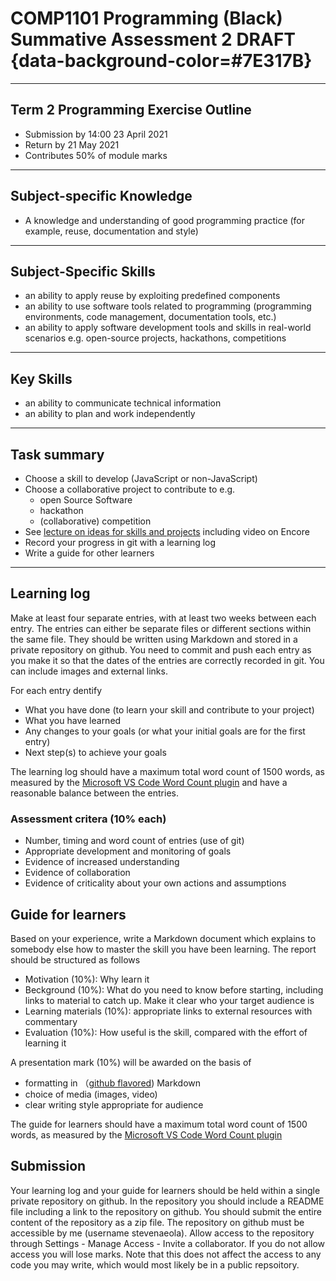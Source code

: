 
# COMP1101 Programming (Black) Summative Assessment 2 DRAFT {data-background-color=#7E317B}

---

## Term 2 Programming Exercise Outline

- Submission by 14:00 23 April 2021
- Return by 21 May 2021
- Contributes 50% of module marks

---

## Subject-specific Knowledge

- A knowledge and understanding of good programming practice (for example, reuse, documentation and style)

---

## Subject-Specific Skills

- an ability to apply reuse by exploiting predefined components
- an ability to use software tools related to programming (programming environments, code management, documentation tools, etc.)
- an ability to apply software development tools and skills in real-world scenarios e.g. open-source projects, hackathons, competitions

---

## Key Skills

- an ability to communicate technical information
- an ability to plan and work independently

---

## Task summary

- Choose a skill to develop (JavaScript or non-JavaScript)
- Choose a collaborative project to contribute to e.g.
  - open Source Software
  - hackathon
  - (collaborative) competition
- See [lecture on ideas for skills and projects](https://github.com/stevenaeola/gitpitch/blob/master/prog/assessment_2_progblack_ideas/README.md) including video on Encore
- Record your progress in git with a learning log
- Write a guide for other learners

---

## Learning log

Make at least four separate entries, with at least two weeks between each entry. The entries can either be separate files or different sections within the same file. They should be written using Markdown and stored in a private repository on github. You need to commit and push each entry as you make it so that the dates of the entries are correctly recorded in git. You can include images and external links.

For each entry dentify
- What you have done (to learn your skill and contribute to your project)
- What you have learned
- Any changes to your goals (or what your initial goals are for the first entry)
- Next step(s) to achieve your goals 

The learning log should have a maximum total word count of 1500 words, as measured by the [Microsoft VS Code Word Count plugin](https://marketplace.visualstudio.com/items?itemName=ms-vscode.wordcount) and have a reasonable balance between the entries.

### Assessment critera (10% each)
- Number, timing and word count of entries (use of git)
- Appropriate development and monitoring of goals
- Evidence of increased understanding
- Evidence of collaboration
- Evidence of criticality about your own actions and assumptions

## Guide for learners

Based on your experience, write a Markdown document which explains to somebody else how to master the skill you have been learning. The report should be structured as follows

- Motivation (10%): Why learn it
- Beckground (10%): What do you need to know before starting, including links to material to catch up. Make it clear who your target audience is
- Learning materials (10%): appropriate links to external resources with commentary
- Evaluation (10%): How useful is the skill, compared with the effort of learning it

A presentation mark (10%) will be awarded on the basis of
  - formatting in （[github flavored](https://github.github.com/gfm/)) Markdown
  - choice of media (images, video)
  - clear writing style appropriate for audience

 The guide for learners should have a maximum total word count of 1500 words, as measured by the [Microsoft VS Code Word Count plugin](https://marketplace.visualstudio.com/items?itemName=ms-vscode.wordcount) 

## Submission

Your learning log and your guide for learners should be held within a single private repository on github. In the repository you should include a README file including a link to the repository on github. You should submit the entire content of the repository as a zip file. The repository on github must be accessible by me (username stevenaeola). Allow access to the repository through Settings - Manage Access - Invite a collaborator. If you do not allow access you will lose marks. Note that this does not affect the access to any code you may write, which would most likely be in a public repsoitory.


